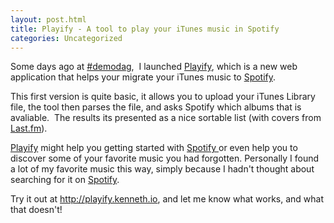 ```yaml
---
layout: post.html
title: Playify - A tool to play your iTunes music in Spotify
categories: Uncategorized
---
```

Some days ago at <a href="http://demodag.org">#demodag</a>,  I launched <a href="http://playify.kenneth.io" target="_blank">Playify</a>, which is a new web application that helps your migrate your iTunes music to <a href="http://spotify.com" target="_blank">Spotify</a>.

<!--more-->

This first version is quite basic, it allows you to upload your iTunes Library file, the tool then parses the file, and asks Spotify which albums that is avaliable.  The results its presented as a nice sortable list (with covers from <a href="http://last.fm">Last.fm</a>).

<a href="http://playify.kenneth.io">Playify</a> might help you getting started with <a href="http://spotify.com">Spotify </a>or even help you to discover some of your favorite music you had forgotten. Personally I found a lot of my favorite music this way, simply because I hadn't thought about searching for it on <a href="http://spotify.com">Spotify</a>.

Try it out at <a href="http://playify.kenneth.io" target="_blank">http://playify.kenneth.io</a>, and let me know what works, and what that doesn't!
